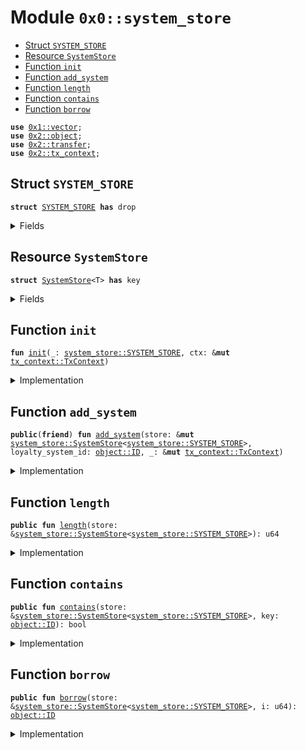 
<a name="0x0_system_store"></a>

# Module `0x0::system_store`



-  [Struct `SYSTEM_STORE`](#0x0_system_store_SYSTEM_STORE)
-  [Resource `SystemStore`](#0x0_system_store_SystemStore)
-  [Function `init`](#0x0_system_store_init)
-  [Function `add_system`](#0x0_system_store_add_system)
-  [Function `length`](#0x0_system_store_length)
-  [Function `contains`](#0x0_system_store_contains)
-  [Function `borrow`](#0x0_system_store_borrow)


<pre><code><b>use</b> <a href="">0x1::vector</a>;
<b>use</b> <a href="">0x2::object</a>;
<b>use</b> <a href="">0x2::transfer</a>;
<b>use</b> <a href="">0x2::tx_context</a>;
</code></pre>



<a name="0x0_system_store_SYSTEM_STORE"></a>

## Struct `SYSTEM_STORE`



<pre><code><b>struct</b> <a href="system_store.md#0x0_system_store_SYSTEM_STORE">SYSTEM_STORE</a> <b>has</b> drop
</code></pre>



<details>
<summary>Fields</summary>


<dl>
<dt>
<code>dummy_field: bool</code>
</dt>
<dd>

</dd>
</dl>


</details>

<a name="0x0_system_store_SystemStore"></a>

## Resource `SystemStore`



<pre><code><b>struct</b> <a href="system_store.md#0x0_system_store_SystemStore">SystemStore</a>&lt;T&gt; <b>has</b> key
</code></pre>



<details>
<summary>Fields</summary>


<dl>
<dt>
<code>id: <a href="_UID">object::UID</a></code>
</dt>
<dd>

</dd>
<dt>
<code>systems: <a href="">vector</a>&lt;<a href="_ID">object::ID</a>&gt;</code>
</dt>
<dd>

</dd>
</dl>


</details>

<a name="0x0_system_store_init"></a>

## Function `init`



<pre><code><b>fun</b> <a href="system_store.md#0x0_system_store_init">init</a>(_: <a href="system_store.md#0x0_system_store_SYSTEM_STORE">system_store::SYSTEM_STORE</a>, ctx: &<b>mut</b> <a href="_TxContext">tx_context::TxContext</a>)
</code></pre>



<details>
<summary>Implementation</summary>


<pre><code><b>fun</b> <a href="system_store.md#0x0_system_store_init">init</a>(_: <a href="system_store.md#0x0_system_store_SYSTEM_STORE">SYSTEM_STORE</a>, ctx: &<b>mut</b> TxContext) {
    <b>let</b> store = <a href="system_store.md#0x0_system_store_SystemStore">SystemStore</a>&lt;<a href="system_store.md#0x0_system_store_SYSTEM_STORE">SYSTEM_STORE</a>&gt; {
        id: <a href="_new">object::new</a>(ctx),
        systems: <a href="_empty">vector::empty</a>&lt;ID&gt;()
    };

    <a href="_share_object">transfer::share_object</a>(store)
}
</code></pre>



</details>

<a name="0x0_system_store_add_system"></a>

## Function `add_system`



<pre><code><b>public</b>(<b>friend</b>) <b>fun</b> <a href="system_store.md#0x0_system_store_add_system">add_system</a>(store: &<b>mut</b> <a href="system_store.md#0x0_system_store_SystemStore">system_store::SystemStore</a>&lt;<a href="system_store.md#0x0_system_store_SYSTEM_STORE">system_store::SYSTEM_STORE</a>&gt;, loyalty_system_id: <a href="_ID">object::ID</a>, _: &<b>mut</b> <a href="_TxContext">tx_context::TxContext</a>)
</code></pre>



<details>
<summary>Implementation</summary>


<pre><code><b>public</b>(<b>friend</b>) <b>fun</b> <a href="system_store.md#0x0_system_store_add_system">add_system</a>(store: &<b>mut</b> <a href="system_store.md#0x0_system_store_SystemStore">SystemStore</a>&lt;<a href="system_store.md#0x0_system_store_SYSTEM_STORE">SYSTEM_STORE</a>&gt;, loyalty_system_id: ID, _: &<b>mut</b> TxContext) {
    <a href="_push_back">vector::push_back</a>(&<b>mut</b> store.systems, loyalty_system_id);
}
</code></pre>



</details>

<a name="0x0_system_store_length"></a>

## Function `length`



<pre><code><b>public</b> <b>fun</b> <a href="system_store.md#0x0_system_store_length">length</a>(store: &<a href="system_store.md#0x0_system_store_SystemStore">system_store::SystemStore</a>&lt;<a href="system_store.md#0x0_system_store_SYSTEM_STORE">system_store::SYSTEM_STORE</a>&gt;): u64
</code></pre>



<details>
<summary>Implementation</summary>


<pre><code><b>public</b> <b>fun</b> <a href="system_store.md#0x0_system_store_length">length</a>(store: &<a href="system_store.md#0x0_system_store_SystemStore">SystemStore</a>&lt;<a href="system_store.md#0x0_system_store_SYSTEM_STORE">SYSTEM_STORE</a>&gt;): u64 {
    <a href="_length">vector::length</a>(&store.systems)
}
</code></pre>



</details>

<a name="0x0_system_store_contains"></a>

## Function `contains`



<pre><code><b>public</b> <b>fun</b> <a href="system_store.md#0x0_system_store_contains">contains</a>(store: &<a href="system_store.md#0x0_system_store_SystemStore">system_store::SystemStore</a>&lt;<a href="system_store.md#0x0_system_store_SYSTEM_STORE">system_store::SYSTEM_STORE</a>&gt;, key: <a href="_ID">object::ID</a>): bool
</code></pre>



<details>
<summary>Implementation</summary>


<pre><code><b>public</b> <b>fun</b> <a href="system_store.md#0x0_system_store_contains">contains</a>(store: &<a href="system_store.md#0x0_system_store_SystemStore">SystemStore</a>&lt;<a href="system_store.md#0x0_system_store_SYSTEM_STORE">SYSTEM_STORE</a>&gt;, key: ID): bool {
    <a href="_contains">vector::contains</a>(&store.systems, &key)
}
</code></pre>



</details>

<a name="0x0_system_store_borrow"></a>

## Function `borrow`



<pre><code><b>public</b> <b>fun</b> <a href="system_store.md#0x0_system_store_borrow">borrow</a>(store: &<a href="system_store.md#0x0_system_store_SystemStore">system_store::SystemStore</a>&lt;<a href="system_store.md#0x0_system_store_SYSTEM_STORE">system_store::SYSTEM_STORE</a>&gt;, i: u64): <a href="_ID">object::ID</a>
</code></pre>



<details>
<summary>Implementation</summary>


<pre><code><b>public</b> <b>fun</b> <a href="system_store.md#0x0_system_store_borrow">borrow</a>(store: &<a href="system_store.md#0x0_system_store_SystemStore">SystemStore</a>&lt;<a href="system_store.md#0x0_system_store_SYSTEM_STORE">SYSTEM_STORE</a>&gt;, i: u64): ID {
    *<a href="_borrow">vector::borrow</a>(&store.systems, i)
}
</code></pre>



</details>
